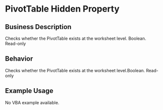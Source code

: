 # PivotTable Hidden Property

## Business Description
Checks whether the PivotTable exists at the worksheet level. Boolean. Read-only

## Behavior
Checks whether the PivotTable exists at the worksheet level.Boolean. Read-only

## Example Usage
No VBA example available.